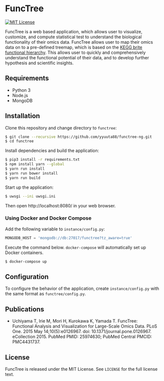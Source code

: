 # FuncTree
[![MIT License](https://img.shields.io/badge/License-MIT-blue.svg)](LICENSE)

FuncTree is a web based application, which allows user to visualize, customize, and compute statistical test to understand the biological functionality of their omics data. FuncTree allows user to map their omics data on to a pre-defined treemap, which is based on the [KEGG brite functional hierarchy](http://www.genome.jp/kegg-bin/get_htext?br08902.keg). This allows user to quickly and comprehensively understand the functional potential of their data, and to develop further hypothesis and scientific insights.

## Requirements
- Python 3
- Node.js
- MongoDB

## Installation
Clone this repository and change directory to `functree`:
```bash
$ git clone --recursive https://github.com/yyuuta88/functree-ng.git
$ cd functree
```
Install dependencies and build the application:
```bash
$ pip3 install -r requirements.txt
$ npm install yarn --global
$ yarn run install
$ yarn run bower install
$ yarn run build
```
Start up the application:
```bash
$ uwsgi --ini uwsgi.ini
```
Then open http://localhost:8080/ in your web browser.

### Using Docker and Docker Compose
Add the following variable to `instance/config.py`:
```python
MONGODB_HOST = 'mongodb://db:27017/functree?tz_aware=true'
```
Execute the command below. `docker-compose` will automatically set up Docker containers.
```bash
$ docker-compose up
```

## Configuration
To configure the behavior of the application, create `instance/config.py` with the same format as `functree/config.py`.

## Publications
- Uchiyama T, Irie M, Mori H, Kurokawa K, Yamada T. FuncTree: Functional Analysis and Visualization for Large-Scale Omics Data. PLoS One. 2015 May 14;10(5):e0126967. doi: 10.1371/journal.pone.0126967. eCollection 2015. PubMed PMID: 25974630; PubMed Central PMCID: PMC4431737.

## License
FuncTree is released under the MIT License. See `LICENSE` for the full license text.
